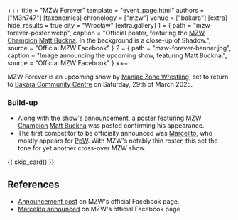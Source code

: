 +++
title = "MZW Forever"
template = "event_page.html"
authors = ["M3n747"]
[taxonomies]
chronology = ["mzw"]
venue = ["bakara"]
[extra]
hide_results = true
city = "Wrocław"
[extra.gallery]
1 = { path = "mzw-forever-poster.webp", caption = "Official poster, featuring the [MZW Champion](@/c/mzw-championship.md) [Matt Buckna](@/w/matt-buckna.md). In the background is a close-up of Shadow.", source = "Official MZW Facebook" }
2 = { path = "mzw-forever-banner.jpg", caption = "Image announcing the upcoming show, featuring Matt Buckna.", source = "Official MZW Facebook" }
+++

MZW Forever is an upcoming show by [Maniac Zone Wrestling](@/o/mzw.md), set to return to [Bakara Community Centre](@/v/bakara.md) on Saturday, 29th of March 2025.

### Build-up
* Along with the show's announcement, a poster featuring [MZW Champion](@/c/mzw-championship.md) [Matt Buckna](@/w/matt-buckna.md) was posted confirming his appearance.
* The first competitor to be officially announced was [Marcelito](@/w/marcelito.md), who mostly appears for [PpW](@/o/ppw.md). With MZW's notably thin roster, this set the tone for yet another cross-over MZW show.

{{ skip_card() }}

## References

* [Announcement post](https://www.facebook.com/photo/?fbid=999843182174072&set=a.548442050647523) on MZW's official Facebook page.
* [Marcelito announced](https://www.facebook.com/ManiacZoneWrestling/posts/pfbid021wAq4Wj4TLBHs2c3efJKQtAVntKBZFic9NRaemuRLbdnjyK2UoVyATZQmHECKczl?__cft__[0]=AZXfVphRcn6bU2T8JoBiYdb2kmBS0GPGpprQDGsNUKGfnUfeQlpOXrRpJJ-EfuqBvraW9Tkmd-NgRJfqFQUBuYW210pQJKACg7NeuGOVmZ3E5Pjb7Csdv9s8-Q9_ML8scr-MD2x2JAyMBQLReAfPxyn2DTVoP9y4HxrRbYzqJGN05shLmarVBdaycGLyYoXqx0o&__tn__=%2CO%2CP-R) on MZW's official Facebook page
